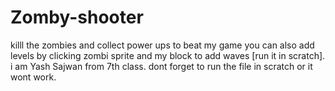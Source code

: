 # Zomby-shooter
killl the zombies and collect power ups to beat my game you can also add levels by clicking zombi sprite and my block to add waves [run it in scratch].
i am Yash Sajwan from 7th class.
dont forget to run the file in scratch or it wont work.
